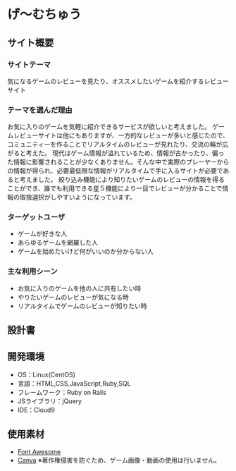 # げ～むちゅう

## サイト概要
### サイトテーマ
気になるゲームのレビューを見たり、オススメしたいゲームを紹介するレビューサイト


### テーマを選んだ理由
お気に入りのゲームを気軽に紹介できるサービスが欲しいと考えました。
ゲームレビューサイトは他にもありますが、一方的なレビューが多いと感じたので、コミュニティーを作ることでリアルタイムのレビューが見れたり、交流の輪が広がると考えた。
現代はゲーム情報が溢れているため、情報が古かったり、偏った情報に影響されることが少なくありません。そんな中で実際のプレーヤーからの情報が得られ、必要最低限な情報がリアルタイムで手に入るサイトが必要であると考えました。
絞り込み機能により知りたいゲームのレビューの情報を得ることができ、誰でも利用できる星５機能により一目でレビューが分かることで情報の取捨選択がしやすいようになっています。

### ターゲットユーザ
- ゲームが好きな人
- あらゆるゲームを網羅した人
- ゲームを始めたいけど何がいいのか分からない人

### 主な利用シーン
- お気に入りのゲームを他の人に共有したい時
- やりたいゲームのレビューが気になる時
- リアルタイムでゲームのレビューが知りたい時


## 設計書


## 開発環境
- OS：Linux(CentOS)
- 言語：HTML,CSS,JavaScript,Ruby,SQL
- フレームワーク：Ruby on Rails
- JSライブラリ：jQuery
- IDE：Cloud9

## 使用素材
- [Font Awesome](https://fontawesome.com/)
- [Canva](https://www.canva.com/ja_jp/create/logos/)
※著作権侵害を防ぐため、ゲーム画像・動画の使用は行いません。

